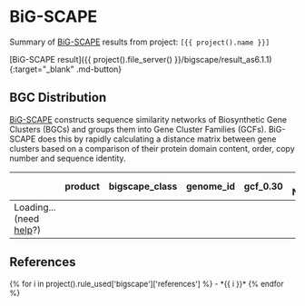 # BiG-SCAPE
Summary of [BiG-SCAPE](https://github.com/medema-group/BiG-SCAPE) results from project: `[{{ project().name }}]`

[BiG-SCAPE result]({{ project().file_server() }}/bigscape/result_as6.1.1){:target="_blank" .md-button}

## BGC Distribution
[BiG-SCAPE](https://github.com/medema-group/BiG-SCAPE) constructs sequence similarity networks of Biosynthetic Gene Clusters (BGCs) and groups them into Gene Cluster Families (GCFs). BiG-SCAPE does this by rapidly calculating a distance matrix between gene clusters based on a comparison of their protein domain content, order, copy number and sequence identity.


<table id="1e78b3e7-5db5-4a47-9112-f292ee7f28a9" class="display compact"style="max-width:100%"><thead>
    <tr style="text-align: right;">
      <th></th>
      <th>product</th>
      <th>bigscape_class</th>
      <th>genome_id</th>
      <th>gcf_0.30</th>
      <th>Clan Number</th>
      <th>fam_id_0.30</th>
      <th>fam_type_0.30</th>
      <th>fam_known_compounds_0.30</th>
    </tr>
  </thead><tbody><tr><td>Loading... (need <a href=https://mwouts.github.io/itables/troubleshooting.html>help</a>?)</td></tr></tbody></table>
<style>
table td {
    text-overflow: ellipsis;
    overflow: hidden;
}

table th {
    text-overflow: ellipsis;
    overflow: hidden;
}

thead input {
    width: 100%;
    padding: 3px;
    box-sizing: border-box;
}

tfoot input {
    width: 100%;
    padding: 3px;
    box-sizing: border-box;
}

</style>
<link rel="stylesheet" type="text/css" href="https://cdn.datatables.net/1.12.1/css/jquery.dataTables.min.css">
<script type="module">
    // Import jquery and DataTable
    import 'https://code.jquery.com/jquery-3.6.0.min.js';
    import dt from 'https://cdn.datatables.net/1.12.1/js/jquery.dataTables.mjs';
    dt($);

    // Define the table data
    const data = [["NC_003155.5.region001", "terpene", "Terpene", "<a href='{{ project().file_server() }}/antismash/6.1.1/GCF_000009765.2/' target='_blank'>GCF_000009765.2</a>", 1911, NaN, 172, "unknown_family", "u_Terpene_172"], ["NC_003155.5.region002", "lassopeptide", "RiPPs", "<a href='{{ project().file_server() }}/antismash/6.1.1/GCF_000009765.2/' target='_blank'>GCF_000009765.2</a>", 1912, NaN, 150, "unknown_family", "u_RiPPs_150"], ["NC_003155.5.region003", "T1PKS", "PKSI", "<a href='{{ project().file_server() }}/antismash/6.1.1/GCF_000009765.2/' target='_blank'>GCF_000009765.2</a>", 1903, 16.0, 10, "known_family", "filipin;pentamycin"], ["NC_003155.5.region004", "NRPS", "NRPS", "<a href='{{ project().file_server() }}/antismash/6.1.1/GCF_000009765.2/' target='_blank'>GCF_000009765.2</a>", 1914, NaN, 119, "unknown_family", "u_NRPS_119"], ["NC_003155.5.region005", "NRPS-like.NRPS.T1PKS.PKS-like", "PKS-NRP_Hybrids", "<a href='{{ project().file_server() }}/antismash/6.1.1/GCF_000009765.2/' target='_blank'>GCF_000009765.2</a>", 1915, NaN, 103, "unknown_family", "u_PKS-NRP_Hybrids_103"], ["NC_003155.5.region006", "T1PKS", "PKSI", "<a href='{{ project().file_server() }}/antismash/6.1.1/GCF_000009765.2/' target='_blank'>GCF_000009765.2</a>", 1916, 16.0, 39, "unknown_family", "u_PKSI_39"], ["NC_003155.5.region007", "terpene", "Terpene", "<a href='{{ project().file_server() }}/antismash/6.1.1/GCF_000009765.2/' target='_blank'>GCF_000009765.2</a>", 602, NaN, 36, "known_family", "carotenoid"], ["NC_003155.5.region008", "melanin", "Others", "<a href='{{ project().file_server() }}/antismash/6.1.1/GCF_000009765.2/' target='_blank'>GCF_000009765.2</a>", 1918, NaN, 25, "known_family", "melanin"], ["NC_003155.5.region009", "T1PKS", "PKSI", "<a href='{{ project().file_server() }}/antismash/6.1.1/GCF_000009765.2/' target='_blank'>GCF_000009765.2</a>", 1919, 16.0, 40, "unknown_family", "u_PKSI_40"], ["NC_003155.5.region010", "terpene", "Terpene", "<a href='{{ project().file_server() }}/antismash/6.1.1/GCF_000009765.2/' target='_blank'>GCF_000009765.2</a>", 632, NaN, 4, "known_family", "hopene"], ["NC_003155.5.region011", "siderophore", "Others", "<a href='{{ project().file_server() }}/antismash/6.1.1/GCF_000009765.2/' target='_blank'>GCF_000009765.2</a>", 1921, NaN, 29, "unknown_family", "u_Others_29"], ["NC_003155.5.region012", "terpene", "Terpene", "<a href='{{ project().file_server() }}/antismash/6.1.1/GCF_000009765.2/' target='_blank'>GCF_000009765.2</a>", 1922, NaN, 178, "unknown_family", "u_Terpene_178"], ["NC_003155.5.region013", "lassopeptide", "RiPPs", "<a href='{{ project().file_server() }}/antismash/6.1.1/GCF_000009765.2/' target='_blank'>GCF_000009765.2</a>", 1923, NaN, 155, "unknown_family", "u_RiPPs_155"], ["NC_003155.5.region014", "RiPP-like", "RiPPs", "<a href='{{ project().file_server() }}/antismash/6.1.1/GCF_000009765.2/' target='_blank'>GCF_000009765.2</a>", 1924, NaN, 153, "unknown_family", "u_RiPPs_153"], ["NC_003155.5.region015", "butyrolactone.T1PKS.PKS-like", "Others", "<a href='{{ project().file_server() }}/antismash/6.1.1/GCF_000009765.2/' target='_blank'>GCF_000009765.2</a>", 1925, NaN, 61, "unknown_family", "u_Others_61"], ["NC_003155.5.region016", "T2PKS.T1PKS.PKS-like", "PKSother", "<a href='{{ project().file_server() }}/antismash/6.1.1/GCF_000009765.2/' target='_blank'>GCF_000009765.2</a>", 1926, NaN, 106, "unknown_family", "u_PKSother_106"], ["NC_003155.5.region017", "siderophore", "Others", "<a href='{{ project().file_server() }}/antismash/6.1.1/GCF_000009765.2/' target='_blank'>GCF_000009765.2</a>", 1927, NaN, 6, "unknown_family", "u_Others_6"], ["NC_003155.5.region018", "T2PKS.T1PKS", "PKSother", "<a href='{{ project().file_server() }}/antismash/6.1.1/GCF_000009765.2/' target='_blank'>GCF_000009765.2</a>", 204, NaN, 3, "known_family", "spore pigment;BE-24566B;BE-24566B;zunyimycin A;curamycin"], ["NC_003155.5.region019", "terpene", "Terpene", "<a href='{{ project().file_server() }}/antismash/6.1.1/GCF_000009765.2/' target='_blank'>GCF_000009765.2</a>", 1929, NaN, 37, "known_family", "pentalenolactone"], ["NC_003155.5.region020", "terpene", "Terpene", "<a href='{{ project().file_server() }}/antismash/6.1.1/GCF_000009765.2/' target='_blank'>GCF_000009765.2</a>", 1930, NaN, 165, "unknown_family", "u_Terpene_165"], ["NC_003155.5.region021", "NRPS.NRPS-like", "NRPS", "<a href='{{ project().file_server() }}/antismash/6.1.1/GCF_000009765.2/' target='_blank'>GCF_000009765.2</a>", 1931, NaN, 114, "unknown_family", "u_NRPS_114"], ["NC_003155.5.region022", "NRPS.NRPS-like", "NRPS", "<a href='{{ project().file_server() }}/antismash/6.1.1/GCF_000009765.2/' target='_blank'>GCF_000009765.2</a>", 1932, NaN, 132, "unknown_family", "u_NRPS_132"], ["NC_003155.5.region023", "butyrolactone.PKS-like", "Others", "<a href='{{ project().file_server() }}/antismash/6.1.1/GCF_000009765.2/' target='_blank'>GCF_000009765.2</a>", 1933, NaN, 53, "unknown_family", "u_Others_53"], ["NC_003155.5.region024", "arylpolyene.ladderane.NRPS", "Others", "<a href='{{ project().file_server() }}/antismash/6.1.1/GCF_000009765.2/' target='_blank'>GCF_000009765.2</a>", 1934, NaN, 55, "unknown_family", "u_Others_55"], ["NC_003155.5.region025", "terpene", "Terpene", "<a href='{{ project().file_server() }}/antismash/6.1.1/GCF_000009765.2/' target='_blank'>GCF_000009765.2</a>", 1935, NaN, 170, "unknown_family", "u_Terpene_170"], ["NC_003155.5.region026", "siderophore", "Others", "<a href='{{ project().file_server() }}/antismash/6.1.1/GCF_000009765.2/' target='_blank'>GCF_000009765.2</a>", 894, NaN, 1, "known_family", "desferrioxamin B;desferrioxamine E;desferrioxamine E;desferrioxamin B;desferrioxamine"], ["NC_003155.5.region027", "melanin", "Others", "<a href='{{ project().file_server() }}/antismash/6.1.1/GCF_000009765.2/' target='_blank'>GCF_000009765.2</a>", 864, NaN, 21, "known_family", "melanin"], ["NC_003155.5.region028", "lassopeptide", "RiPPs", "<a href='{{ project().file_server() }}/antismash/6.1.1/GCF_000009765.2/' target='_blank'>GCF_000009765.2</a>", 1938, NaN, 146, "unknown_family", "u_RiPPs_146"], ["NC_003155.5.region029", "ectoine", "Others", "<a href='{{ project().file_server() }}/antismash/6.1.1/GCF_000009765.2/' target='_blank'>GCF_000009765.2</a>", 2105, NaN, 2, "known_family", "ectoine"], ["NC_003155.5.region030", "NAPAA", "NRPS", "<a href='{{ project().file_server() }}/antismash/6.1.1/GCF_000009765.2/' target='_blank'>GCF_000009765.2</a>", 1940, NaN, 126, "unknown_family", "u_NRPS_126"], ["NC_003155.5.region031", "T3PKS", "PKSother", "<a href='{{ project().file_server() }}/antismash/6.1.1/GCF_000009765.2/' target='_blank'>GCF_000009765.2</a>", 1941, NaN, 113, "unknown_family", "u_PKSother_113"], ["NC_003155.5.region032", "T1PKS", "PKSI", "<a href='{{ project().file_server() }}/antismash/6.1.1/GCF_000009765.2/' target='_blank'>GCF_000009765.2</a>", 1942, 16.0, 47, "unknown_family", "u_PKSI_47"], ["NC_003155.5.region033", "siderophore", "Others", "<a href='{{ project().file_server() }}/antismash/6.1.1/GCF_000009765.2/' target='_blank'>GCF_000009765.2</a>", 1943, NaN, 65, "unknown_family", "u_Others_65"], ["NC_003155.5.region034", "hglE-KS.T1PKS", "PKSother", "<a href='{{ project().file_server() }}/antismash/6.1.1/GCF_000009765.2/' target='_blank'>GCF_000009765.2</a>", 1944, NaN, 108, "unknown_family", "u_PKSother_108"], ["NC_003155.5.region035", "lanthipeptide-class-iii.RiPP-like", "RiPPs", "<a href='{{ project().file_server() }}/antismash/6.1.1/GCF_000009765.2/' target='_blank'>GCF_000009765.2</a>", 1990, NaN, 16, "known_family", "informatipeptin"], ["NC_010572.1.region036", "terpene", "Terpene", "<a href='{{ project().file_server() }}/antismash/6.1.1/GCF_000010605.1/' target='_blank'>GCF_000010605.1</a>", 1981, NaN, 5, "known_family", "isorenieratene;carotenoid"], ["NC_010572.1.region001", "terpene", "Terpene", "<a href='{{ project().file_server() }}/antismash/6.1.1/GCF_000010605.1/' target='_blank'>GCF_000010605.1</a>", 1983, NaN, 5, "known_family", "isorenieratene;carotenoid"], ["NC_010572.1.region037", "butyrolactone", "Others", "<a href='{{ project().file_server() }}/antismash/6.1.1/GCF_000010605.1/' target='_blank'>GCF_000010605.1</a>", 804, NaN, 27, "known_family", "A-factor"], ["NC_010572.1.region002", "lanthipeptide-class-iv", "RiPPs", "<a href='{{ project().file_server() }}/antismash/6.1.1/GCF_000010605.1/' target='_blank'>GCF_000010605.1</a>", 1947, NaN, 144, "unknown_family", "u_RiPPs_144"], ["NC_010572.1.region038", "terpene", "Terpene", "<a href='{{ project().file_server() }}/antismash/6.1.1/GCF_000010605.1/' target='_blank'>GCF_000010605.1</a>", 1983, NaN, 5, "known_family", "isorenieratene;carotenoid"], ["NC_010572.1.region003", "NRPS.T1PKS", "PKS-NRP_Hybrids", "<a href='{{ project().file_server() }}/antismash/6.1.1/GCF_000010605.1/' target='_blank'>GCF_000010605.1</a>", 1948, NaN, 90, "unknown_family", "u_PKS-NRP_Hybrids_90"], ["NC_010572.1.region004", "T3PKS.NRPS", "PKS-NRP_Hybrids", "<a href='{{ project().file_server() }}/antismash/6.1.1/GCF_000010605.1/' target='_blank'>GCF_000010605.1</a>", 1949, NaN, 94, "unknown_family", "u_PKS-NRP_Hybrids_94"], ["NC_010572.1.region005", "melanin", "Others", "<a href='{{ project().file_server() }}/antismash/6.1.1/GCF_000010605.1/' target='_blank'>GCF_000010605.1</a>", 866, NaN, 28, "known_family", "melanin"], ["NC_010572.1.region006", "LAP.NRPS.T1PKS.NRPS-like", "Others", "<a href='{{ project().file_server() }}/antismash/6.1.1/GCF_000010605.1/' target='_blank'>GCF_000010605.1</a>", 1951, NaN, 70, "unknown_family", "u_Others_70"], ["NC_010572.1.region007", "RiPP-like", "RiPPs", "<a href='{{ project().file_server() }}/antismash/6.1.1/GCF_000010605.1/' target='_blank'>GCF_000010605.1</a>", 1952, NaN, 136, "unknown_family", "u_RiPPs_136"], ["NC_010572.1.region008", "NRPS.T1PKS", "PKS-NRP_Hybrids", "<a href='{{ project().file_server() }}/antismash/6.1.1/GCF_000010605.1/' target='_blank'>GCF_000010605.1</a>", 993, NaN, 31, "known_family", "SGR PTMs"], ["NC_010572.1.region009", "NRPS.NRPS-like", "NRPS", "<a href='{{ project().file_server() }}/antismash/6.1.1/GCF_000010605.1/' target='_blank'>GCF_000010605.1</a>", 1954, NaN, 128, "unknown_family", "u_NRPS_128"], ["NC_010572.1.region010", "terpene", "Terpene", "<a href='{{ project().file_server() }}/antismash/6.1.1/GCF_000010605.1/' target='_blank'>GCF_000010605.1</a>", 632, NaN, 4, "known_family", "hopene"], ["NC_010572.1.region011", "terpene", "Terpene", "<a href='{{ project().file_server() }}/antismash/6.1.1/GCF_000010605.1/' target='_blank'>GCF_000010605.1</a>", 627, NaN, 35, "known_family", "2-methylisoborneol"], ["NC_010572.1.region012", "RiPP-like", "RiPPs", "<a href='{{ project().file_server() }}/antismash/6.1.1/GCF_000010605.1/' target='_blank'>GCF_000010605.1</a>", 1957, NaN, 159, "unknown_family", "u_RiPPs_159"], ["NC_010572.1.region013", "linaridin", "RiPPs", "<a href='{{ project().file_server() }}/antismash/6.1.1/GCF_000010605.1/' target='_blank'>GCF_000010605.1</a>", 1958, NaN, 141, "unknown_family", "u_RiPPs_141"], ["NC_010572.1.region014", "siderophore", "Others", "<a href='{{ project().file_server() }}/antismash/6.1.1/GCF_000010605.1/' target='_blank'>GCF_000010605.1</a>", 1959, NaN, 57, "unknown_family", "u_Others_57"], ["NC_010572.1.region015", "terpene", "Terpene", "<a href='{{ project().file_server() }}/antismash/6.1.1/GCF_000010605.1/' target='_blank'>GCF_000010605.1</a>", 1960, NaN, 176, "unknown_family", "u_Terpene_176"], ["NC_010572.1.region016", "lanthipeptide-class-iii", "RiPPs", "<a href='{{ project().file_server() }}/antismash/6.1.1/GCF_000010605.1/' target='_blank'>GCF_000010605.1</a>", 1961, NaN, 33, "known_family", "AmfS"], ["NC_010572.1.region017", "melanin", "Others", "<a href='{{ project().file_server() }}/antismash/6.1.1/GCF_000010605.1/' target='_blank'>GCF_000010605.1</a>", 1962, NaN, 22, "known_family", "melanin"], ["NC_010572.1.region018", "T1PKS.NRPS-like", "PKS-NRP_Hybrids", "<a href='{{ project().file_server() }}/antismash/6.1.1/GCF_000010605.1/' target='_blank'>GCF_000010605.1</a>", 1963, NaN, 100, "unknown_family", "u_PKS-NRP_Hybrids_100"], ["NC_010572.1.region019", "NRPS", "NRPS", "<a href='{{ project().file_server() }}/antismash/6.1.1/GCF_000010605.1/' target='_blank'>GCF_000010605.1</a>", 1964, NaN, 125, "unknown_family", "u_NRPS_125"], ["NC_010572.1.region020", "arylpolyene.ladderane.NRPS.NRPS-like", "Others", "<a href='{{ project().file_server() }}/antismash/6.1.1/GCF_000010605.1/' target='_blank'>GCF_000010605.1</a>", 1965, NaN, 74, "unknown_family", "u_Others_74"], ["NC_010572.1.region021", "betalactone", "Others", "<a href='{{ project().file_server() }}/antismash/6.1.1/GCF_000010605.1/' target='_blank'>GCF_000010605.1</a>", 1966, NaN, 82, "unknown_family", "u_Others_82"], ["NC_010572.1.region022", "lanthipeptide-class-i", "RiPPs", "<a href='{{ project().file_server() }}/antismash/6.1.1/GCF_000010605.1/' target='_blank'>GCF_000010605.1</a>", 1967, NaN, 148, "unknown_family", "u_RiPPs_148"], ["NC_010572.1.region023", "melanin", "Others", "<a href='{{ project().file_server() }}/antismash/6.1.1/GCF_000010605.1/' target='_blank'>GCF_000010605.1</a>", 1968, NaN, 26, "known_family", "grixazone"], ["NC_010572.1.region024", "LAP.thiopeptide", "RiPPs", "<a href='{{ project().file_server() }}/antismash/6.1.1/GCF_000010605.1/' target='_blank'>GCF_000010605.1</a>", 1969, NaN, 156, "unknown_family", "u_RiPPs_156"], ["NC_010572.1.region025", "siderophore", "Others", "<a href='{{ project().file_server() }}/antismash/6.1.1/GCF_000010605.1/' target='_blank'>GCF_000010605.1</a>", 894, NaN, 1, "known_family", "desferrioxamin B;desferrioxamine E;desferrioxamine E;desferrioxamin B;desferrioxamine"], ["NC_010572.1.region026", "lanthipeptide-class-ii.lanthipeptide-class-iii", "RiPPs", "<a href='{{ project().file_server() }}/antismash/6.1.1/GCF_000010605.1/' target='_blank'>GCF_000010605.1</a>", 1971, NaN, 138, "unknown_family", "u_RiPPs_138"], ["NC_010572.1.region027", "PKS-like", "PKSother", "<a href='{{ project().file_server() }}/antismash/6.1.1/GCF_000010605.1/' target='_blank'>GCF_000010605.1</a>", 1972, NaN, 109, "unknown_family", "u_PKSother_109"], ["NC_010572.1.region028", "ectoine", "Others", "<a href='{{ project().file_server() }}/antismash/6.1.1/GCF_000010605.1/' target='_blank'>GCF_000010605.1</a>", 2105, NaN, 2, "known_family", "ectoine"], ["NC_010572.1.region029", "amglyccycl.RRE-containing", "Others", "<a href='{{ project().file_server() }}/antismash/6.1.1/GCF_000010605.1/' target='_blank'>GCF_000010605.1</a>", 1974, NaN, 63, "unknown_family", "u_Others_63"], ["NC_010572.1.region030", "T1PKS.terpene", "Others", "<a href='{{ project().file_server() }}/antismash/6.1.1/GCF_000010605.1/' target='_blank'>GCF_000010605.1</a>", 1975, NaN, 86, "unknown_family", "u_Others_86"], ["NC_010572.1.region031", "T1PKS", "PKSI", "<a href='{{ project().file_server() }}/antismash/6.1.1/GCF_000010605.1/' target='_blank'>GCF_000010605.1</a>", 1976, 16.0, 46, "unknown_family", "u_PKSI_46"], ["NC_010572.1.region032", "linaridin.T1PKS", "Others", "<a href='{{ project().file_server() }}/antismash/6.1.1/GCF_000010605.1/' target='_blank'>GCF_000010605.1</a>", 1977, NaN, 72, "unknown_family", "u_Others_72"], ["NC_010572.1.region033", "T3PKS", "PKSother", "<a href='{{ project().file_server() }}/antismash/6.1.1/GCF_000010605.1/' target='_blank'>GCF_000010605.1</a>", 1978, NaN, 112, "unknown_family", "u_PKSother_112"], ["NC_010572.1.region034", "NRPS", "NRPS", "<a href='{{ project().file_server() }}/antismash/6.1.1/GCF_000010605.1/' target='_blank'>GCF_000010605.1</a>", 350, NaN, 15, "known_family", "coelichelin;streptobactin"], ["NC_010572.1.region035", "T1PKS.PKS-like.transAT-PKS.NRPS.NRPS-like", "PKS-NRP_Hybrids", "<a href='{{ project().file_server() }}/antismash/6.1.1/GCF_000010605.1/' target='_blank'>GCF_000010605.1</a>", 1980, NaN, 97, "unknown_family", "u_PKS-NRP_Hybrids_97"], ["NC_013929.1.region001", "NRPS", "NRPS", "<a href='{{ project().file_server() }}/antismash/6.1.1/GCF_000091305.1/' target='_blank'>GCF_000091305.1</a>", 1984, NaN, 122, "unknown_family", "u_NRPS_122"], ["NC_013929.1.region002", "betalactone", "Others", "<a href='{{ project().file_server() }}/antismash/6.1.1/GCF_000091305.1/' target='_blank'>GCF_000091305.1</a>", 1985, NaN, 84, "unknown_family", "u_Others_84"], ["NC_013929.1.region003", "NRPS.NRPS-like", "NRPS", "<a href='{{ project().file_server() }}/antismash/6.1.1/GCF_000091305.1/' target='_blank'>GCF_000091305.1</a>", 1986, NaN, 127, "unknown_family", "u_NRPS_127"], ["NC_013929.1.region004", "lanthipeptide-class-iii", "RiPPs", "<a href='{{ project().file_server() }}/antismash/6.1.1/GCF_000091305.1/' target='_blank'>GCF_000091305.1</a>", 1987, NaN, 147, "unknown_family", "u_RiPPs_147"], ["NC_013929.1.region005", "terpene", "Terpene", "<a href='{{ project().file_server() }}/antismash/6.1.1/GCF_000091305.1/' target='_blank'>GCF_000091305.1</a>", 1988, NaN, 164, "unknown_family", "u_Terpene_164"], ["NC_013929.1.region006", "terpene", "Terpene", "<a href='{{ project().file_server() }}/antismash/6.1.1/GCF_000091305.1/' target='_blank'>GCF_000091305.1</a>", 1358, NaN, 17, "known_family", "isorenieratene;isorenieratene"], ["NC_013929.1.region007", "RiPP-like.lanthipeptide-class-iii", "RiPPs", "<a href='{{ project().file_server() }}/antismash/6.1.1/GCF_000091305.1/' target='_blank'>GCF_000091305.1</a>", 1990, NaN, 16, "known_family", "informatipeptin"], ["NC_013929.1.region008", "butyrolactone", "Others", "<a href='{{ project().file_server() }}/antismash/6.1.1/GCF_000091305.1/' target='_blank'>GCF_000091305.1</a>", 1991, NaN, 64, "unknown_family", "u_Others_64"], ["NC_013929.1.region009", "terpene", "Terpene", "<a href='{{ project().file_server() }}/antismash/6.1.1/GCF_000091305.1/' target='_blank'>GCF_000091305.1</a>", 632, NaN, 4, "known_family", "hopene"], ["NC_013929.1.region010", "siderophore", "Others", "<a href='{{ project().file_server() }}/antismash/6.1.1/GCF_000091305.1/' target='_blank'>GCF_000091305.1</a>", 1921, NaN, 29, "unknown_family", "u_Others_29"], ["NC_013929.1.region011", "NAPAA", "NRPS", "<a href='{{ project().file_server() }}/antismash/6.1.1/GCF_000091305.1/' target='_blank'>GCF_000091305.1</a>", 1994, NaN, 131, "unknown_family", "u_NRPS_131"], ["NC_013929.1.region012", "terpene", "Terpene", "<a href='{{ project().file_server() }}/antismash/6.1.1/GCF_000091305.1/' target='_blank'>GCF_000091305.1</a>", 1995, NaN, 167, "unknown_family", "u_Terpene_167"], ["NC_013929.1.region013", "RiPP-like", "RiPPs", "<a href='{{ project().file_server() }}/antismash/6.1.1/GCF_000091305.1/' target='_blank'>GCF_000091305.1</a>", 1996, NaN, 135, "unknown_family", "u_RiPPs_135"], ["NC_013929.1.region014", "terpene", "Terpene", "<a href='{{ project().file_server() }}/antismash/6.1.1/GCF_000091305.1/' target='_blank'>GCF_000091305.1</a>", 1997, NaN, 175, "unknown_family", "u_Terpene_175"], ["NC_013929.1.region015", "siderophore", "Others", "<a href='{{ project().file_server() }}/antismash/6.1.1/GCF_000091305.1/' target='_blank'>GCF_000091305.1</a>", 1927, NaN, 6, "unknown_family", "u_Others_6"], ["NC_013929.1.region016", "NRPS.lanthipeptide-class-i", "Others", "<a href='{{ project().file_server() }}/antismash/6.1.1/GCF_000091305.1/' target='_blank'>GCF_000091305.1</a>", 1999, NaN, 60, "unknown_family", "u_Others_60"], ["NC_013929.1.region017", "T2PKS", "PKSother", "<a href='{{ project().file_server() }}/antismash/6.1.1/GCF_000091305.1/' target='_blank'>GCF_000091305.1</a>", 259, NaN, 8, "known_family", "anthrabenzoxocinone;spore pigment"], ["NC_013929.1.region018", "NRPS.T1PKS", "PKS-NRP_Hybrids", "<a href='{{ project().file_server() }}/antismash/6.1.1/GCF_000091305.1/' target='_blank'>GCF_000091305.1</a>", 2001, NaN, 105, "unknown_family", "u_PKS-NRP_Hybrids_105"], ["NC_013929.1.region019", "lanthipeptide-class-iii", "RiPPs", "<a href='{{ project().file_server() }}/antismash/6.1.1/GCF_000091305.1/' target='_blank'>GCF_000091305.1</a>", 2002, NaN, 151, "unknown_family", "u_RiPPs_151"], ["NC_013929.1.region020", "bottromycin.RiPP-like", "RiPPs", "<a href='{{ project().file_server() }}/antismash/6.1.1/GCF_000091305.1/' target='_blank'>GCF_000091305.1</a>", 447, NaN, 9, "known_family", "bottromycin A2;bottromycin A2;bottromycin A2"], ["NC_013929.1.region021", "siderophore", "Others", "<a href='{{ project().file_server() }}/antismash/6.1.1/GCF_000091305.1/' target='_blank'>GCF_000091305.1</a>", 894, NaN, 1, "known_family", "desferrioxamin B;desferrioxamine E;desferrioxamine E;desferrioxamin B;desferrioxamine"], ["NC_013929.1.region022", "melanin", "Others", "<a href='{{ project().file_server() }}/antismash/6.1.1/GCF_000091305.1/' target='_blank'>GCF_000091305.1</a>", 2005, NaN, 75, "unknown_family", "u_Others_75"], ["NC_013929.1.region023", "butyrolactone.LAP.T1PKS.PKS-like", "Others", "<a href='{{ project().file_server() }}/antismash/6.1.1/GCF_000091305.1/' target='_blank'>GCF_000091305.1</a>", 2006, NaN, 50, "unknown_family", "u_Others_50"], ["NC_013929.1.region024", "ectoine", "Others", "<a href='{{ project().file_server() }}/antismash/6.1.1/GCF_000091305.1/' target='_blank'>GCF_000091305.1</a>", 2105, NaN, 2, "known_family", "ectoine"], ["NC_013929.1.region025", "NAPAA", "NRPS", "<a href='{{ project().file_server() }}/antismash/6.1.1/GCF_000091305.1/' target='_blank'>GCF_000091305.1</a>", 2008, NaN, 123, "unknown_family", "u_NRPS_123"], ["NC_013929.1.region026", "terpene", "Terpene", "<a href='{{ project().file_server() }}/antismash/6.1.1/GCF_000091305.1/' target='_blank'>GCF_000091305.1</a>", 2009, NaN, 171, "unknown_family", "u_Terpene_171"], ["NC_013929.1.region027", "indole.T1PKS", "Others", "<a href='{{ project().file_server() }}/antismash/6.1.1/GCF_000091305.1/' target='_blank'>GCF_000091305.1</a>", 2010, NaN, 87, "unknown_family", "u_Others_87"], ["NC_013929.1.region028", "T1PKS", "PKSI", "<a href='{{ project().file_server() }}/antismash/6.1.1/GCF_000091305.1/' target='_blank'>GCF_000091305.1</a>", 2011, 16.0, 42, "unknown_family", "u_PKSI_42"], ["NC_013929.1.region029", "T3PKS", "PKSother", "<a href='{{ project().file_server() }}/antismash/6.1.1/GCF_000091305.1/' target='_blank'>GCF_000091305.1</a>", 2012, NaN, 107, "unknown_family", "u_PKSother_107"], ["NC_013929.1.region030", "terpene", "Terpene", "<a href='{{ project().file_server() }}/antismash/6.1.1/GCF_000091305.1/' target='_blank'>GCF_000091305.1</a>", 2013, NaN, 177, "unknown_family", "u_Terpene_177"], ["NC_013929.1.region031", "linaridin.T1PKS", "Others", "<a href='{{ project().file_server() }}/antismash/6.1.1/GCF_000091305.1/' target='_blank'>GCF_000091305.1</a>", 2014, NaN, 56, "unknown_family", "u_Others_56"], ["NC_013929.1.region032", "siderophore", "Others", "<a href='{{ project().file_server() }}/antismash/6.1.1/GCF_000091305.1/' target='_blank'>GCF_000091305.1</a>", 2015, NaN, 79, "unknown_family", "u_Others_79"], ["NC_013929.1.region033", "melanin.NRPS", "Others", "<a href='{{ project().file_server() }}/antismash/6.1.1/GCF_000091305.1/' target='_blank'>GCF_000091305.1</a>", 2016, NaN, 59, "unknown_family", "u_Others_59"], ["NC_013929.1.region034", "terpene", "Terpene", "<a href='{{ project().file_server() }}/antismash/6.1.1/GCF_000091305.1/' target='_blank'>GCF_000091305.1</a>", 2017, NaN, 162, "unknown_family", "u_Terpene_162"], ["NC_016582.1.region036", "lanthipeptide-class-i", "RiPPs", "<a href='{{ project().file_server() }}/antismash/6.1.1/GCF_000092385.1/' target='_blank'>GCF_000092385.1</a>", 2101, NaN, 160, "unknown_family", "u_RiPPs_160"], ["NC_016582.1.region001", "NRPS.T1PKS.NRPS-like", "PKS-NRP_Hybrids", "<a href='{{ project().file_server() }}/antismash/6.1.1/GCF_000092385.1/' target='_blank'>GCF_000092385.1</a>", 2066, NaN, 93, "unknown_family", "u_PKS-NRP_Hybrids_93"], ["NC_016582.1.region037", "lanthipeptide-class-ii", "RiPPs", "<a href='{{ project().file_server() }}/antismash/6.1.1/GCF_000092385.1/' target='_blank'>GCF_000092385.1</a>", 1163, NaN, 34, "known_family", "SBI-06990 A1;SBI-06989 A2"], ["NC_016582.1.region002", "RiPP-like", "RiPPs", "<a href='{{ project().file_server() }}/antismash/6.1.1/GCF_000092385.1/' target='_blank'>GCF_000092385.1</a>", 2067, NaN, 134, "unknown_family", "u_RiPPs_134"], ["NC_016582.1.region038", "lanthipeptide-class-iii", "RiPPs", "<a href='{{ project().file_server() }}/antismash/6.1.1/GCF_000092385.1/' target='_blank'>GCF_000092385.1</a>", 2103, NaN, 143, "unknown_family", "u_RiPPs_143"], ["NC_016582.1.region003", "terpene", "Terpene", "<a href='{{ project().file_server() }}/antismash/6.1.1/GCF_000092385.1/' target='_blank'>GCF_000092385.1</a>", 2068, NaN, 169, "unknown_family", "u_Terpene_169"], ["NC_016582.1.region039", "PKS-like", "PKSother", "<a href='{{ project().file_server() }}/antismash/6.1.1/GCF_000092385.1/' target='_blank'>GCF_000092385.1</a>", 2104, NaN, 110, "unknown_family", "u_PKSother_110"], ["NC_016582.1.region004", "transAT-PKS.NRPS.hglE-KS.PKS-like", "PKS-NRP_Hybrids", "<a href='{{ project().file_server() }}/antismash/6.1.1/GCF_000092385.1/' target='_blank'>GCF_000092385.1</a>", 2069, NaN, 99, "unknown_family", "u_PKS-NRP_Hybrids_99"], ["NC_016582.1.region040", "ectoine", "Others", "<a href='{{ project().file_server() }}/antismash/6.1.1/GCF_000092385.1/' target='_blank'>GCF_000092385.1</a>", 2105, NaN, 2, "known_family", "ectoine"], ["NC_016582.1.region005", "T1PKS.RiPP-like", "Others", "<a href='{{ project().file_server() }}/antismash/6.1.1/GCF_000092385.1/' target='_blank'>GCF_000092385.1</a>", 2070, NaN, 80, "unknown_family", "u_Others_80"], ["NC_016582.1.region042", "T1PKS", "PKSI", "<a href='{{ project().file_server() }}/antismash/6.1.1/GCF_000092385.1/' target='_blank'>GCF_000092385.1</a>", 2107, 16.0, 18, "known_family", "nanchangmycin"], ["NC_016582.1.region006", "transAT-PKS.NRPS.T1PKS", "PKS-NRP_Hybrids", "<a href='{{ project().file_server() }}/antismash/6.1.1/GCF_000092385.1/' target='_blank'>GCF_000092385.1</a>", 2071, NaN, 104, "unknown_family", "u_PKS-NRP_Hybrids_104"], ["NC_016582.1.region041", "siderophore", "Others", "<a href='{{ project().file_server() }}/antismash/6.1.1/GCF_000092385.1/' target='_blank'>GCF_000092385.1</a>", 2106, NaN, 51, "unknown_family", "u_Others_51"], ["NC_016582.1.region007", "T1PKS", "PKSI", "<a href='{{ project().file_server() }}/antismash/6.1.1/GCF_000092385.1/' target='_blank'>GCF_000092385.1</a>", 2072, 2073.0, 13, "known_family", "meilingmycin"], ["NC_016582.1.region043", "butyrolactone", "Others", "<a href='{{ project().file_server() }}/antismash/6.1.1/GCF_000092385.1/' target='_blank'>GCF_000092385.1</a>", 2032, NaN, 30, "unknown_family", "u_Others_30"], ["NC_016582.1.region008", "T1PKS", "PKSI", "<a href='{{ project().file_server() }}/antismash/6.1.1/GCF_000092385.1/' target='_blank'>GCF_000092385.1</a>", 2073, 2073.0, 13, "known_family", "meilingmycin"], ["NC_016582.1.region044", "terpene", "Terpene", "<a href='{{ project().file_server() }}/antismash/6.1.1/GCF_000092385.1/' target='_blank'>GCF_000092385.1</a>", 2109, NaN, 168, "unknown_family", "u_Terpene_168"], ["NC_016582.1.region009", "NRPS", "NRPS", "<a href='{{ project().file_server() }}/antismash/6.1.1/GCF_000092385.1/' target='_blank'>GCF_000092385.1</a>", 2074, NaN, 120, "unknown_family", "u_NRPS_120"], ["NC_016582.1.region045", "ranthipeptide.NRPS-like", "Others", "<a href='{{ project().file_server() }}/antismash/6.1.1/GCF_000092385.1/' target='_blank'>GCF_000092385.1</a>", 2110, NaN, 68, "unknown_family", "u_Others_68"], ["NC_016582.1.region010", "furan.NRPS.hglE-KS.T1PKS", "Others", "<a href='{{ project().file_server() }}/antismash/6.1.1/GCF_000092385.1/' target='_blank'>GCF_000092385.1</a>", 2075, NaN, 76, "unknown_family", "u_Others_76"], ["NC_016582.1.region046", "lanthipeptide-class-ii", "RiPPs", "<a href='{{ project().file_server() }}/antismash/6.1.1/GCF_000092385.1/' target='_blank'>GCF_000092385.1</a>", 2111, NaN, 149, "unknown_family", "u_RiPPs_149"], ["NC_016582.1.region011", "terpene", "Terpene", "<a href='{{ project().file_server() }}/antismash/6.1.1/GCF_000092385.1/' target='_blank'>GCF_000092385.1</a>", 2076, NaN, 161, "unknown_family", "u_Terpene_161"], ["NC_016582.1.region012", "NAPAA.NRPS-like", "NRPS", "<a href='{{ project().file_server() }}/antismash/6.1.1/GCF_000092385.1/' target='_blank'>GCF_000092385.1</a>", 2077, NaN, 115, "unknown_family", "u_NRPS_115"], ["NC_016582.1.region013", "NRPS.T1PKS", "PKS-NRP_Hybrids", "<a href='{{ project().file_server() }}/antismash/6.1.1/GCF_000092385.1/' target='_blank'>GCF_000092385.1</a>", 2078, NaN, 98, "unknown_family", "u_PKS-NRP_Hybrids_98"], ["NC_016582.1.region014", "T1PKS.PKS-like", "PKSother", "<a href='{{ project().file_server() }}/antismash/6.1.1/GCF_000092385.1/' target='_blank'>GCF_000092385.1</a>", 2079, NaN, 111, "unknown_family", "u_PKSother_111"], ["NC_016582.1.region015", "terpene", "Terpene", "<a href='{{ project().file_server() }}/antismash/6.1.1/GCF_000092385.1/' target='_blank'>GCF_000092385.1</a>", 2080, NaN, 180, "unknown_family", "u_Terpene_180"], ["NC_016582.1.region016", "nucleoside", "Others", "<a href='{{ project().file_server() }}/antismash/6.1.1/GCF_000092385.1/' target='_blank'>GCF_000092385.1</a>", 2081, NaN, 77, "unknown_family", "u_Others_77"], ["NC_016582.1.region017", "NRPS-like", "NRPS", "<a href='{{ project().file_server() }}/antismash/6.1.1/GCF_000092385.1/' target='_blank'>GCF_000092385.1</a>", 2082, NaN, 118, "unknown_family", "u_NRPS_118"], ["NC_016582.1.region018", "T1PKS", "PKSI", "<a href='{{ project().file_server() }}/antismash/6.1.1/GCF_000092385.1/' target='_blank'>GCF_000092385.1</a>", 2083, 16.0, 48, "unknown_family", "u_PKSI_48"], ["NC_016582.1.region019", "terpene", "Terpene", "<a href='{{ project().file_server() }}/antismash/6.1.1/GCF_000092385.1/' target='_blank'>GCF_000092385.1</a>", 2084, NaN, 173, "unknown_family", "u_Terpene_173"], ["NC_016582.1.region020", "redox-cofactor", "Others", "<a href='{{ project().file_server() }}/antismash/6.1.1/GCF_000092385.1/' target='_blank'>GCF_000092385.1</a>", 2034, NaN, 23, "unknown_family", "u_Others_23"], ["NC_016582.1.region021", "NRPS.T1PKS", "PKS-NRP_Hybrids", "<a href='{{ project().file_server() }}/antismash/6.1.1/GCF_000092385.1/' target='_blank'>GCF_000092385.1</a>", 2086, NaN, 92, "unknown_family", "u_PKS-NRP_Hybrids_92"], ["NC_016582.1.region022", "thioamitides.LAP.thiopeptide", "Others", "<a href='{{ project().file_server() }}/antismash/6.1.1/GCF_000092385.1/' target='_blank'>GCF_000092385.1</a>", 2087, NaN, 66, "unknown_family", "u_Others_66"], ["NC_016582.1.region023", "terpene", "Terpene", "<a href='{{ project().file_server() }}/antismash/6.1.1/GCF_000092385.1/' target='_blank'>GCF_000092385.1</a>", 632, NaN, 4, "known_family", "hopene"], ["NC_016582.1.region024", "lassopeptide", "RiPPs", "<a href='{{ project().file_server() }}/antismash/6.1.1/GCF_000092385.1/' target='_blank'>GCF_000092385.1</a>", 2089, NaN, 152, "unknown_family", "u_RiPPs_152"], ["NC_016582.1.region025", "T2PKS", "PKSother", "<a href='{{ project().file_server() }}/antismash/6.1.1/GCF_000092385.1/' target='_blank'>GCF_000092385.1</a>", 259, NaN, 8, "known_family", "anthrabenzoxocinone;spore pigment"], ["NC_016582.1.region026", "NRPS", "NRPS", "<a href='{{ project().file_server() }}/antismash/6.1.1/GCF_000092385.1/' target='_blank'>GCF_000092385.1</a>", 2091, NaN, 117, "unknown_family", "u_NRPS_117"], ["NC_016582.1.region027", "RiPP-like", "RiPPs", "<a href='{{ project().file_server() }}/antismash/6.1.1/GCF_000092385.1/' target='_blank'>GCF_000092385.1</a>", 2092, NaN, 158, "unknown_family", "u_RiPPs_158"], ["NC_016582.1.region028", "T1PKS.NRPS-like", "PKS-NRP_Hybrids", "<a href='{{ project().file_server() }}/antismash/6.1.1/GCF_000092385.1/' target='_blank'>GCF_000092385.1</a>", 2093, NaN, 102, "unknown_family", "u_PKS-NRP_Hybrids_102"], ["NC_016582.1.region029", "siderophore", "Others", "<a href='{{ project().file_server() }}/antismash/6.1.1/GCF_000092385.1/' target='_blank'>GCF_000092385.1</a>", 1927, NaN, 6, "unknown_family", "u_Others_6"], ["NC_016582.1.region030", "NRPS-like", "NRPS", "<a href='{{ project().file_server() }}/antismash/6.1.1/GCF_000092385.1/' target='_blank'>GCF_000092385.1</a>", 2095, NaN, 14, "known_family", "echoside A;echoside B;echoside C;echoside D;echoside E"], ["NC_016582.1.region031", "thioamitides", "Others", "<a href='{{ project().file_server() }}/antismash/6.1.1/GCF_000092385.1/' target='_blank'>GCF_000092385.1</a>", 2096, NaN, 88, "unknown_family", "u_Others_88"], ["NC_016582.1.region032", "NRPS.T1PKS.NRPS-like", "PKS-NRP_Hybrids", "<a href='{{ project().file_server() }}/antismash/6.1.1/GCF_000092385.1/' target='_blank'>GCF_000092385.1</a>", 2097, NaN, 95, "unknown_family", "u_PKS-NRP_Hybrids_95"], ["NC_016582.1.region033", "NRPS.siderophore.NRPS-like", "Others", "<a href='{{ project().file_server() }}/antismash/6.1.1/GCF_000092385.1/' target='_blank'>GCF_000092385.1</a>", 894, NaN, 1, "known_family", "desferrioxamin B;desferrioxamine E;desferrioxamine E;desferrioxamin B;desferrioxamine"], ["NC_016582.1.region034", "arylpolyene.ladderane", "Others", "<a href='{{ project().file_server() }}/antismash/6.1.1/GCF_000092385.1/' target='_blank'>GCF_000092385.1</a>", 2099, NaN, 62, "unknown_family", "u_Others_62"], ["NC_016582.1.region035", "RRE-containing.oligosaccharide.T2PKS.PKS-like.NRPS", "Others", "<a href='{{ project().file_server() }}/antismash/6.1.1/GCF_000092385.1/' target='_blank'>GCF_000092385.1</a>", 2100, NaN, 54, "unknown_family", "u_Others_54"], ["NC_016582.1.region047", "T1PKS", "PKSI", "<a href='{{ project().file_server() }}/antismash/6.1.1/GCF_000092385.1/' target='_blank'>GCF_000092385.1</a>", 2112, 16.0, 45, "unknown_family", "u_PKSI_45"], ["NC_016582.1.region048", "NRPS.PKS-like", "PKS-NRP_Hybrids", "<a href='{{ project().file_server() }}/antismash/6.1.1/GCF_000092385.1/' target='_blank'>GCF_000092385.1</a>", 2113, NaN, 91, "unknown_family", "u_PKS-NRP_Hybrids_91"], ["NC_016582.1.region049", "NRPS-like", "NRPS", "<a href='{{ project().file_server() }}/antismash/6.1.1/GCF_000092385.1/' target='_blank'>GCF_000092385.1</a>", 2114, NaN, 124, "unknown_family", "u_NRPS_124"], ["NC_016582.1.region050", "transAT-PKS.NRPS.terpene", "Others", "<a href='{{ project().file_server() }}/antismash/6.1.1/GCF_000092385.1/' target='_blank'>GCF_000092385.1</a>", 2115, NaN, 85, "unknown_family", "u_Others_85"], ["NC_016582.1.region051", "T1PKS", "PKSI", "<a href='{{ project().file_server() }}/antismash/6.1.1/GCF_000092385.1/' target='_blank'>GCF_000092385.1</a>", 2116, 16.0, 41, "unknown_family", "u_PKSI_41"], ["NC_015957.1.region033", "NAPAA.hglE-KS.T1PKS", "PKS-NRP_Hybrids", "<a href='{{ project().file_server() }}/antismash/6.1.1/GCF_000147815.2/' target='_blank'>GCF_000147815.2</a>", 2053, NaN, 101, "unknown_family", "u_PKS-NRP_Hybrids_101"], ["NC_015951.1.region001", "NRPS.betalactone", "Others", "<a href='{{ project().file_server() }}/antismash/6.1.1/GCF_000147815.2/' target='_blank'>GCF_000147815.2</a>", 2018, NaN, 81, "unknown_family", "u_Others_81"], ["NC_015957.1.region034", "T1PKS", "PKSI", "<a href='{{ project().file_server() }}/antismash/6.1.1/GCF_000147815.2/' target='_blank'>GCF_000147815.2</a>", 2054, 16.0, 38, "unknown_family", "u_PKSI_38"], ["NC_015951.1.region002", "lassopeptide", "RiPPs", "<a href='{{ project().file_server() }}/antismash/6.1.1/GCF_000147815.2/' target='_blank'>GCF_000147815.2</a>", 2019, NaN, 145, "unknown_family", "u_RiPPs_145"], ["NC_015957.1.region035", "siderophore.T1PKS", "Others", "<a href='{{ project().file_server() }}/antismash/6.1.1/GCF_000147815.2/' target='_blank'>GCF_000147815.2</a>", 2055, NaN, 49, "unknown_family", "u_Others_49"], ["NC_015952.1.region001", "butyrolactone", "Others", "<a href='{{ project().file_server() }}/antismash/6.1.1/GCF_000147815.2/' target='_blank'>GCF_000147815.2</a>", 2020, NaN, 52, "unknown_family", "u_Others_52"], ["NC_015957.1.region036", "ectoine", "Others", "<a href='{{ project().file_server() }}/antismash/6.1.1/GCF_000147815.2/' target='_blank'>GCF_000147815.2</a>", 2105, NaN, 2, "known_family", "ectoine"], ["NC_015957.1.region001", "siderophore", "Others", "<a href='{{ project().file_server() }}/antismash/6.1.1/GCF_000147815.2/' target='_blank'>GCF_000147815.2</a>", 894, NaN, 1, "known_family", "desferrioxamin B;desferrioxamine E;desferrioxamine E;desferrioxamin B;desferrioxamine"], ["NC_015957.1.region037", "terpene", "Terpene", "<a href='{{ project().file_server() }}/antismash/6.1.1/GCF_000147815.2/' target='_blank'>GCF_000147815.2</a>", 2057, NaN, 181, "unknown_family", "u_Terpene_181"], ["NC_015957.1.region002", "lanthipeptide-class-i", "RiPPs", "<a href='{{ project().file_server() }}/antismash/6.1.1/GCF_000147815.2/' target='_blank'>GCF_000147815.2</a>", 2022, NaN, 154, "unknown_family", "u_RiPPs_154"], ["NC_015957.1.region039", "T1PKS", "PKSI", "<a href='{{ project().file_server() }}/antismash/6.1.1/GCF_000147815.2/' target='_blank'>GCF_000147815.2</a>", 1805, 16.0, 11, "known_family", "mediomycin A;mediomiycin A"], ["NC_015957.1.region003", "NRPS-like", "NRPS", "<a href='{{ project().file_server() }}/antismash/6.1.1/GCF_000147815.2/' target='_blank'>GCF_000147815.2</a>", 2095, NaN, 14, "known_family", "echoside A;echoside B;echoside C;echoside D;echoside E"], ["NC_015957.1.region038", "lanthipeptide-class-ii", "RiPPs", "<a href='{{ project().file_server() }}/antismash/6.1.1/GCF_000147815.2/' target='_blank'>GCF_000147815.2</a>", 2058, NaN, 140, "unknown_family", "u_RiPPs_140"], ["NC_015957.1.region004", "siderophore", "Others", "<a href='{{ project().file_server() }}/antismash/6.1.1/GCF_000147815.2/' target='_blank'>GCF_000147815.2</a>", 1927, NaN, 6, "unknown_family", "u_Others_6"], ["NC_015957.1.region040", "RRE-containing", "RiPPs", "<a href='{{ project().file_server() }}/antismash/6.1.1/GCF_000147815.2/' target='_blank'>GCF_000147815.2</a>", 2060, NaN, 157, "unknown_family", "u_RiPPs_157"], ["NC_015957.1.region005", "RiPP-like", "RiPPs", "<a href='{{ project().file_server() }}/antismash/6.1.1/GCF_000147815.2/' target='_blank'>GCF_000147815.2</a>", 2025, NaN, 137, "unknown_family", "u_RiPPs_137"], ["NC_015957.1.region041", "ladderane", "Others", "<a href='{{ project().file_server() }}/antismash/6.1.1/GCF_000147815.2/' target='_blank'>GCF_000147815.2</a>", 2061, NaN, 83, "unknown_family", "u_Others_83"], ["NC_015957.1.region006", "T2PKS", "PKSother", "<a href='{{ project().file_server() }}/antismash/6.1.1/GCF_000147815.2/' target='_blank'>GCF_000147815.2</a>", 204, NaN, 3, "known_family", "spore pigment;BE-24566B;BE-24566B;zunyimycin A;curamycin"], ["NC_015957.1.region042", "NRPS", "NRPS", "<a href='{{ project().file_server() }}/antismash/6.1.1/GCF_000147815.2/' target='_blank'>GCF_000147815.2</a>", 2062, NaN, 121, "unknown_family", "u_NRPS_121"], ["NC_015957.1.region007", "terpene", "Terpene", "<a href='{{ project().file_server() }}/antismash/6.1.1/GCF_000147815.2/' target='_blank'>GCF_000147815.2</a>", 632, NaN, 4, "known_family", "hopene"], ["NC_015957.1.region043", "indole", "Others", "<a href='{{ project().file_server() }}/antismash/6.1.1/GCF_000147815.2/' target='_blank'>GCF_000147815.2</a>", 1382, NaN, 24, "known_family", "5-isoprenylindole-3-carboxylate \u03b2-D-glycosyl ester"], ["NC_015957.1.region008", "lanthipeptide-class-i", "RiPPs", "<a href='{{ project().file_server() }}/antismash/6.1.1/GCF_000147815.2/' target='_blank'>GCF_000147815.2</a>", 2028, NaN, 139, "unknown_family", "u_RiPPs_139"], ["NC_015957.1.region009", "NRPS", "NRPS", "<a href='{{ project().file_server() }}/antismash/6.1.1/GCF_000147815.2/' target='_blank'>GCF_000147815.2</a>", 2029, NaN, 133, "unknown_family", "u_NRPS_133"], ["NC_015957.1.region010", "lassopeptide", "RiPPs", "<a href='{{ project().file_server() }}/antismash/6.1.1/GCF_000147815.2/' target='_blank'>GCF_000147815.2</a>", 2030, NaN, 142, "unknown_family", "u_RiPPs_142"], ["NC_015957.1.region011", "T1PKS", "PKSI", "<a href='{{ project().file_server() }}/antismash/6.1.1/GCF_000147815.2/' target='_blank'>GCF_000147815.2</a>", 2031, 16.0, 44, "unknown_family", "u_PKSI_44"], ["NC_015957.1.region012", "butyrolactone", "Others", "<a href='{{ project().file_server() }}/antismash/6.1.1/GCF_000147815.2/' target='_blank'>GCF_000147815.2</a>", 2032, NaN, 30, "unknown_family", "u_Others_30"], ["NC_015957.1.region013", "hserlactone", "Others", "<a href='{{ project().file_server() }}/antismash/6.1.1/GCF_000147815.2/' target='_blank'>GCF_000147815.2</a>", 2033, NaN, 69, "unknown_family", "u_Others_69"], ["NC_015957.1.region014", "redox-cofactor", "Others", "<a href='{{ project().file_server() }}/antismash/6.1.1/GCF_000147815.2/' target='_blank'>GCF_000147815.2</a>", 2034, NaN, 23, "unknown_family", "u_Others_23"], ["NC_015957.1.region015", "T1PKS", "PKSI", "<a href='{{ project().file_server() }}/antismash/6.1.1/GCF_000147815.2/' target='_blank'>GCF_000147815.2</a>", 50, 16.0, 19, "known_family", "elaiophylin"], ["NC_015957.1.region016", "T1PKS", "PKSI", "<a href='{{ project().file_server() }}/antismash/6.1.1/GCF_000147815.2/' target='_blank'>GCF_000147815.2</a>", 2036, 16.0, 43, "unknown_family", "u_PKSI_43"], ["NC_015957.1.region017", "T1PKS", "PKSI", "<a href='{{ project().file_server() }}/antismash/6.1.1/GCF_000147815.2/' target='_blank'>GCF_000147815.2</a>", 108, 16.0, 20, "known_family", "nigericin"], ["NC_015957.1.region018", "T1PKS", "PKSI", "<a href='{{ project().file_server() }}/antismash/6.1.1/GCF_000147815.2/' target='_blank'>GCF_000147815.2</a>", 2038, 16.0, 12, "known_family", "azalomycin F3a;niphimycins C-E"], ["NC_015957.1.region019", "betalactone", "Others", "<a href='{{ project().file_server() }}/antismash/6.1.1/GCF_000147815.2/' target='_blank'>GCF_000147815.2</a>", 2039, NaN, 67, "unknown_family", "u_Others_67"], ["NC_015957.1.region020", "NRPS.T1PKS.NRPS-like", "PKS-NRP_Hybrids", "<a href='{{ project().file_server() }}/antismash/6.1.1/GCF_000147815.2/' target='_blank'>GCF_000147815.2</a>", 2040, NaN, 96, "unknown_family", "u_PKS-NRP_Hybrids_96"], ["NC_015957.1.region021", "NRPS.T1PKS", "PKS-NRP_Hybrids", "<a href='{{ project().file_server() }}/antismash/6.1.1/GCF_000147815.2/' target='_blank'>GCF_000147815.2</a>", 2041, NaN, 89, "unknown_family", "u_PKS-NRP_Hybrids_89"], ["NC_015957.1.region022", "NRPS-like", "NRPS", "<a href='{{ project().file_server() }}/antismash/6.1.1/GCF_000147815.2/' target='_blank'>GCF_000147815.2</a>", 2042, NaN, 130, "unknown_family", "u_NRPS_130"], ["NC_015957.1.region023", "terpene.PKS-like", "Others", "<a href='{{ project().file_server() }}/antismash/6.1.1/GCF_000147815.2/' target='_blank'>GCF_000147815.2</a>", 2043, NaN, 58, "unknown_family", "u_Others_58"], ["NC_015957.1.region024", "terpene", "Terpene", "<a href='{{ project().file_server() }}/antismash/6.1.1/GCF_000147815.2/' target='_blank'>GCF_000147815.2</a>", 2044, NaN, 163, "unknown_family", "u_Terpene_163"], ["NC_015957.1.region025", "NRPS", "NRPS", "<a href='{{ project().file_server() }}/antismash/6.1.1/GCF_000147815.2/' target='_blank'>GCF_000147815.2</a>", 2045, NaN, 116, "unknown_family", "u_NRPS_116"], ["NC_015957.1.region026", "hglE-KS.T1PKS.RiPP-like", "Others", "<a href='{{ project().file_server() }}/antismash/6.1.1/GCF_000147815.2/' target='_blank'>GCF_000147815.2</a>", 2046, NaN, 71, "unknown_family", "u_Others_71"], ["NC_015957.1.region027", "NRPS-like", "NRPS", "<a href='{{ project().file_server() }}/antismash/6.1.1/GCF_000147815.2/' target='_blank'>GCF_000147815.2</a>", 2047, NaN, 129, "unknown_family", "u_NRPS_129"], ["NC_015957.1.region028", "T1PKS.NRPS-like", "PKS-NRP_Hybrids", "<a href='{{ project().file_server() }}/antismash/6.1.1/GCF_000147815.2/' target='_blank'>GCF_000147815.2</a>", 2048, NaN, 32, "known_family", "hygrocin A;hygrocin B"], ["NC_015957.1.region029", "NRPS.T1PKS.lanthipeptide-class-i", "Others", "<a href='{{ project().file_server() }}/antismash/6.1.1/GCF_000147815.2/' target='_blank'>GCF_000147815.2</a>", 2049, NaN, 78, "unknown_family", "u_Others_78"], ["NC_015957.1.region030", "terpene", "Terpene", "<a href='{{ project().file_server() }}/antismash/6.1.1/GCF_000147815.2/' target='_blank'>GCF_000147815.2</a>", 2050, NaN, 174, "unknown_family", "u_Terpene_174"], ["NC_015957.1.region031", "terpene", "Terpene", "<a href='{{ project().file_server() }}/antismash/6.1.1/GCF_000147815.2/' target='_blank'>GCF_000147815.2</a>", 2051, NaN, 166, "unknown_family", "u_Terpene_166"], ["NC_015957.1.region032", "T1PKS.NRPS-like", "PKS-NRP_Hybrids", "<a href='{{ project().file_server() }}/antismash/6.1.1/GCF_000147815.2/' target='_blank'>GCF_000147815.2</a>", 63, NaN, 7, "known_family", "herbimycin A;geldanamycin;geldanamycin"], ["NC_015957.1.region044", "arylpolyene.ladderane.NRPS", "Others", "<a href='{{ project().file_server() }}/antismash/6.1.1/GCF_000147815.2/' target='_blank'>GCF_000147815.2</a>", 2064, NaN, 73, "unknown_family", "u_Others_73"], ["NC_015957.1.region045", "terpene", "Terpene", "<a href='{{ project().file_server() }}/antismash/6.1.1/GCF_000147815.2/' target='_blank'>GCF_000147815.2</a>", 2065, NaN, 179, "unknown_family", "u_Terpene_179"]];

    // Define the dt_args
    let dt_args = {"scrollX": "200px", "columnDefs": [{"width": "80%", "targets": "_all"}, {"className": "dt-center", "targets": "_all"}], "lengthMenu": [5, 10, 20, 50, 100, 200, 500], "order": []};
    dt_args["data"] = data;

    $(document).ready(function () {

        $('#1e78b3e7-5db5-4a47-9112-f292ee7f28a9').DataTable(dt_args);
    });
</script>



## References
<font size="2">
{% for i in project().rule_used['bigscape']['references'] %}
  - *{{ i }}*
{% endfor %}
</font>
